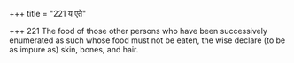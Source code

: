 +++
title = "221 य एते"

+++
221	The food of those other persons who have been successively enumerated as such whose food must not be eaten, the wise declare (to be as impure as) skin, bones, and hair.